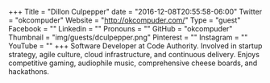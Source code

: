 +++
Title = "Dillon Culpepper"
date = "2016-12-08T20:55:58-06:00"
Twitter = "okcompuder"
Website = "http://okcompuder.com/"
Type = "guest"
Facebook = ""
Linkedin = ""
Pronouns = ""
GitHub = "okcompuder"
Thumbnail = "img/guests/dculpepper.png"
Pinterest = ""
Instagram = ""
YouTube = ""
+++
Software Developer at Code Authority. Involved in startup strategy, agile culture, cloud infrastructure, and continuous delivery. Enjoys competitive gaming, audiophile music, comprehensive cheese boards, and hackathons.

